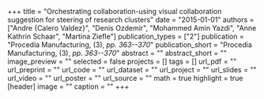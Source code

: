 +++
title = "Orchestrating collaboration-using visual collaboration suggestion for steering of research clusters"
date = "2015-01-01"
authors = ["Andre {Calero Valdez}", "Denis Ozdemir", "Mohammed Amin Yazdi", "Anne Kathrin Schaar", "Martina Ziefle"]
publication_types = ["2"]
publication = "Procedia Manufacturing, (3), _pp. 363--370_"
publication_short = "Procedia Manufacturing, (3), _pp. 363--370_"
abstract = ""
abstract_short = ""
image_preview = ""
selected = false
projects = []
tags = []
url_pdf = ""
url_preprint = ""
url_code = ""
url_dataset = ""
url_project = ""
url_slides = ""
url_video = ""
url_poster = ""
url_source = ""
math = true
highlight = true
[header]
image = ""
caption = ""
+++
